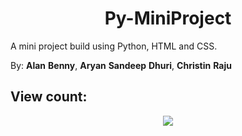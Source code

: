 <h1 align="center"> Py-MiniProject </h1>
  
A mini project build using Python, HTML and CSS.

By: **Alan** **Benny**, **Aryan** **Sandeep** **Dhuri**, **Christin** **Raju**



## View count:
<div align="center">
  <img src="https://profile-counter.glitch.me/Py-MiniProject/count.svg?"  />
</div>

###
